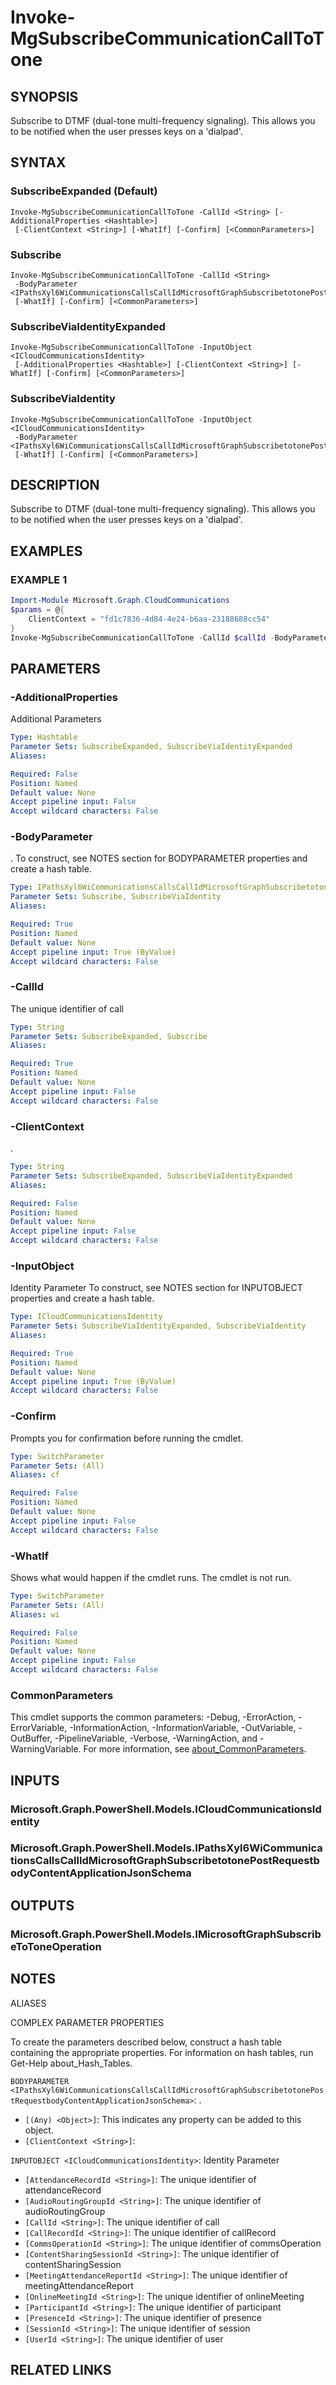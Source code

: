 ﻿---
external help file: Microsoft.Graph.CloudCommunications-help.xml
Module Name: Microsoft.Graph.CloudCommunications
online version: https://learn.microsoft.com/powershell/module/microsoft.graph.cloudcommunications/invoke-mgsubscribecommunicationcalltotone
schema: 2.0.0
---

# Invoke-MgSubscribeCommunicationCallToTone

## SYNOPSIS
Subscribe to DTMF (dual-tone multi-frequency signaling).
This allows you to be notified when the user presses keys on a 'dialpad'.

## SYNTAX

### SubscribeExpanded (Default)
```
Invoke-MgSubscribeCommunicationCallToTone -CallId <String> [-AdditionalProperties <Hashtable>]
 [-ClientContext <String>] [-WhatIf] [-Confirm] [<CommonParameters>]
```

### Subscribe
```
Invoke-MgSubscribeCommunicationCallToTone -CallId <String>
 -BodyParameter <IPathsXyl6WiCommunicationsCallsCallIdMicrosoftGraphSubscribetotonePostRequestbodyContentApplicationJsonSchema>
 [-WhatIf] [-Confirm] [<CommonParameters>]
```

### SubscribeViaIdentityExpanded
```
Invoke-MgSubscribeCommunicationCallToTone -InputObject <ICloudCommunicationsIdentity>
 [-AdditionalProperties <Hashtable>] [-ClientContext <String>] [-WhatIf] [-Confirm] [<CommonParameters>]
```

### SubscribeViaIdentity
```
Invoke-MgSubscribeCommunicationCallToTone -InputObject <ICloudCommunicationsIdentity>
 -BodyParameter <IPathsXyl6WiCommunicationsCallsCallIdMicrosoftGraphSubscribetotonePostRequestbodyContentApplicationJsonSchema>
 [-WhatIf] [-Confirm] [<CommonParameters>]
```

## DESCRIPTION
Subscribe to DTMF (dual-tone multi-frequency signaling).
This allows you to be notified when the user presses keys on a 'dialpad'.

## EXAMPLES

### EXAMPLE 1
```powershell
Import-Module Microsoft.Graph.CloudCommunications
$params = @{
	ClientContext = "fd1c7836-4d84-4e24-b6aa-23188688cc54"
}
Invoke-MgSubscribeCommunicationCallToTone -CallId $callId -BodyParameter $params
```

## PARAMETERS

### -AdditionalProperties
Additional Parameters

```yaml
Type: Hashtable
Parameter Sets: SubscribeExpanded, SubscribeViaIdentityExpanded
Aliases:

Required: False
Position: Named
Default value: None
Accept pipeline input: False
Accept wildcard characters: False
```

### -BodyParameter
.
To construct, see NOTES section for BODYPARAMETER properties and create a hash table.

```yaml
Type: IPathsXyl6WiCommunicationsCallsCallIdMicrosoftGraphSubscribetotonePostRequestbodyContentApplicationJsonSchema
Parameter Sets: Subscribe, SubscribeViaIdentity
Aliases:

Required: True
Position: Named
Default value: None
Accept pipeline input: True (ByValue)
Accept wildcard characters: False
```

### -CallId
The unique identifier of call

```yaml
Type: String
Parameter Sets: SubscribeExpanded, Subscribe
Aliases:

Required: True
Position: Named
Default value: None
Accept pipeline input: False
Accept wildcard characters: False
```

### -ClientContext
.

```yaml
Type: String
Parameter Sets: SubscribeExpanded, SubscribeViaIdentityExpanded
Aliases:

Required: False
Position: Named
Default value: None
Accept pipeline input: False
Accept wildcard characters: False
```

### -InputObject
Identity Parameter
To construct, see NOTES section for INPUTOBJECT properties and create a hash table.

```yaml
Type: ICloudCommunicationsIdentity
Parameter Sets: SubscribeViaIdentityExpanded, SubscribeViaIdentity
Aliases:

Required: True
Position: Named
Default value: None
Accept pipeline input: True (ByValue)
Accept wildcard characters: False
```

### -Confirm
Prompts you for confirmation before running the cmdlet.

```yaml
Type: SwitchParameter
Parameter Sets: (All)
Aliases: cf

Required: False
Position: Named
Default value: None
Accept pipeline input: False
Accept wildcard characters: False
```

### -WhatIf
Shows what would happen if the cmdlet runs.
The cmdlet is not run.

```yaml
Type: SwitchParameter
Parameter Sets: (All)
Aliases: wi

Required: False
Position: Named
Default value: None
Accept pipeline input: False
Accept wildcard characters: False
```

### CommonParameters
This cmdlet supports the common parameters: -Debug, -ErrorAction, -ErrorVariable, -InformationAction, -InformationVariable, -OutVariable, -OutBuffer, -PipelineVariable, -Verbose, -WarningAction, and -WarningVariable. For more information, see [about_CommonParameters](http://go.microsoft.com/fwlink/?LinkID=113216).

## INPUTS

### Microsoft.Graph.PowerShell.Models.ICloudCommunicationsIdentity
### Microsoft.Graph.PowerShell.Models.IPathsXyl6WiCommunicationsCallsCallIdMicrosoftGraphSubscribetotonePostRequestbodyContentApplicationJsonSchema
## OUTPUTS

### Microsoft.Graph.PowerShell.Models.IMicrosoftGraphSubscribeToToneOperation
## NOTES

ALIASES

COMPLEX PARAMETER PROPERTIES

To create the parameters described below, construct a hash table containing the appropriate properties. For information on hash tables, run Get-Help about_Hash_Tables.


`BODYPARAMETER <IPathsXyl6WiCommunicationsCallsCallIdMicrosoftGraphSubscribetotonePostRequestbodyContentApplicationJsonSchema>`: .
  - `[(Any) <Object>]`: This indicates any property can be added to this object.
  - `[ClientContext <String>]`: 

`INPUTOBJECT <ICloudCommunicationsIdentity>`: Identity Parameter
  - `[AttendanceRecordId <String>]`: The unique identifier of attendanceRecord
  - `[AudioRoutingGroupId <String>]`: The unique identifier of audioRoutingGroup
  - `[CallId <String>]`: The unique identifier of call
  - `[CallRecordId <String>]`: The unique identifier of callRecord
  - `[CommsOperationId <String>]`: The unique identifier of commsOperation
  - `[ContentSharingSessionId <String>]`: The unique identifier of contentSharingSession
  - `[MeetingAttendanceReportId <String>]`: The unique identifier of meetingAttendanceReport
  - `[OnlineMeetingId <String>]`: The unique identifier of onlineMeeting
  - `[ParticipantId <String>]`: The unique identifier of participant
  - `[PresenceId <String>]`: The unique identifier of presence
  - `[SessionId <String>]`: The unique identifier of session
  - `[UserId <String>]`: The unique identifier of user

## RELATED LINKS

